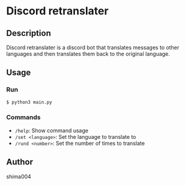 # Discord retranslater

## Description

Discord retranslater is a discord bot that translates messages to other languages and then translates them back to the original language.

## Usage

### Run

```bash
$ python3 main.py
```

### Commands

- `/help`: Show command usage
- `/set <language>`: Set the language to translate to
- `/rund <number>`: Set the number of times to translate

## Author

shima004

